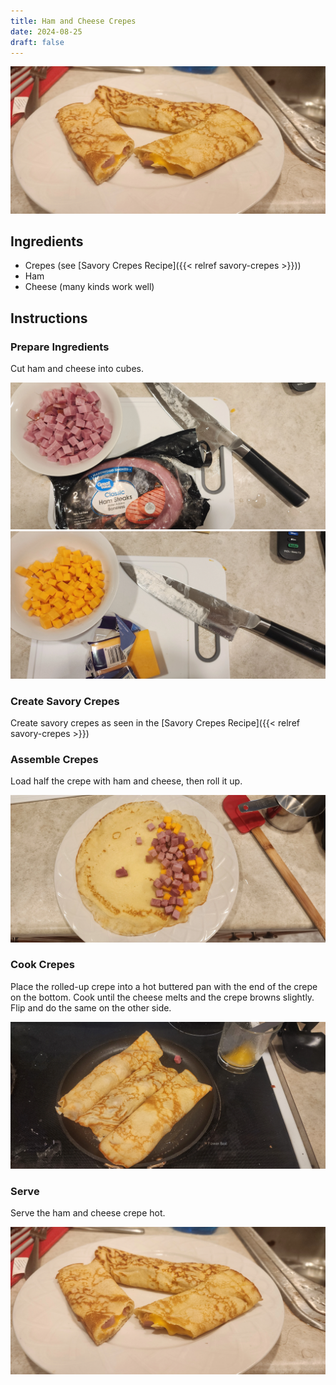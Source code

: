 ```yaml
---
title: Ham and Cheese Crepes
date: 2024-08-25
draft: false
---
```


![Ham and Cheese Crepe](/images/ham-and-cheese-crepes/ham-and-cheese-crepe.webp)

## Ingredients

* Crepes (see [Savory Crepes Recipe]({{< relref savory-crepes >}}))
* Ham
* Cheese (many kinds work well)

## Instructions

### Prepare Ingredients

Cut ham and cheese into cubes.

![Cut Ham](/images/ham-and-cheese-crepes/cut-ham.webp)
![Cut Cheese](/images/ham-and-cheese-crepes/cut-cheese.webp)

### Create Savory Crepes

Create savory crepes as seen in the [Savory Crepes Recipe]({{< relref savory-crepes >}})

### Assemble Crepes

Load half the crepe with ham and cheese, then roll it up.

![Loaded Crepe](/images/ham-and-cheese-crepes/loaded-crepe.webp)

### Cook Crepes

Place the rolled-up crepe into a hot buttered pan with the end of the crepe on the bottom. Cook until the cheese melts and the crepe browns slightly. Flip and do the same on the other side.

![Re-cooked Crepes](/images/ham-and-cheese-crepes/re-cooked-crepes.webp)

### Serve

Serve the ham and cheese crepe hot.

![Ham and Cheese Crepe](/images/ham-and-cheese-crepes/ham-and-cheese-crepe.webp)